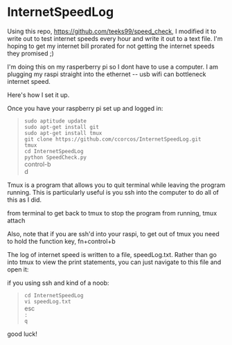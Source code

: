 InternetSpeedLog
================

Using this repo, https://github.com/teeks99/speed_check, I modified it to write out to test internet speeds every hour and write it out to a text file. I'm hoping to get my internet bill prorated for not getting the internet speeds they promised ;)

I'm doing this on my rasperberry pi so I dont have to use a computer. I am plugging my raspi straight into the ethernet -- usb wifi can bottleneck internet speed.

Here's how I set it up.

Once you have your raspberry pi set up and logged in:

> `sudo aptitude update`  
> `sudo apt-get install git`  
> `sudo apt-get install tmux`  
> `git clone https://github.com/ccorcos/InternetSpeedLog.git`  
> `tmux`  
> `cd InternetSpeedLog`  
> `python SpeedCheck.py`  
> control-b  
> d  

Tmux is a program that allows you to quit terminal while leaving the program running. This is particularly useful is you ssh into the computer to do all of this as I did. 

from terminal to get back to tmux to stop the program from running, 
tmux attach

Also, note that if you are ssh'd into your raspi, to get out of tmux you need to hold the function key, 
fn+control+b

The log of internet speed is written to a file, speedLog.txt. Rather than go into tmux to view the print statements, you can just navigate to this file and open it:

if you using ssh and kind of a noob:
> `cd InternetSpeedLog`  
> `vi speedLog.txt`  
> esc  
> `:`  
> `q`  

good luck!



